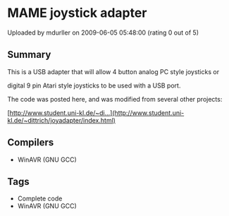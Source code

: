 # MAME joystick adapter

Uploaded by mdurller on 2009-06-05 05:48:00 (rating 0 out of 5)

## Summary

This is a USB adapter that will allow 4 button analog PC style joysticks or  

digital 9 pin Atari style joysticks to be used with a USB port.


The code was posted here, and was modified from several other projects:


[http://www.student.uni-kl.de/~di...](http://www.student.uni-kl.de/~dittrich/joyadapter/index.html)

## Compilers

- WinAVR (GNU GCC)

## Tags

- Complete code
- WinAVR (GNU GCC)
